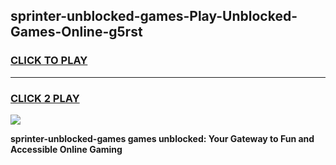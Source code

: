 
## sprinter-unblocked-games-Play-Unblocked-Games-Online-g5rst
<h3>
<a href="https://premium76.site?title=sprinter-unblocked-games&ref=24A">CLICK TO PLAY</a></h3>
<hr>

<h3>
<a href="https://premium76.site?title=sprinter-unblocked-games&ref=24A">CLICK 2 PLAY</a>
  
</h3>

<a href="https://premium76.site?title=sprinter-unblocked-games&ref=24A"><img src="https://clearcache.store/games.png"></a>


**sprinter-unblocked-games games unblocked: Your Gateway to Fun and Accessible Online Gaming**
